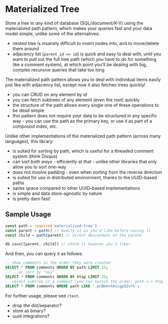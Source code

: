 # Materialized Tree
Store a tree in *any* kind of database (SQL/document/K-V) using the materialized path pattern, which makes your queries fast and your data model simple, unlike some of the alternatives:
- nested tree is insanely difficult to insert nodes into, and to move/delete them around
- adjacency list (`parent_id => id`) is quick and easy to deal with, until you want to pull out the full tree path (which you have to do for something like a comment system), at which point you'll be dealing with big, complex recursive queries that take too long

The materialized path pattern allows you to deal with individual items easily just like with adjacency list, except now it also fetches trees quickly!
- you can CRUD on any element by id
- you can fetch subtrees of any element (even the root) quickly
- the structure of the path allows every single one of these operations to be dead simple
- this pattern does not require your data to be structured in any specific way - you can use the path as the primary key, or use it as part of a compound index, etc.

Unlike other implementations of the materialized path pattern (across many languages), this library:
- is suited for sorting by path, which is useful for a threaded comment system (think Disqus)
- can sort *both ways* - efficiently at that - unlike other libraries that only allow you to sort one-way
- does not involve padding - even when sorting from the reverse direction
- is suited for use in distributed environment, thanks to the UUID-based paths
- saves space compared to other UUID-based implementations
- is simple and data store-agnostic by nature
- is pretty darn fast!

## Sample Usage
```javascript
const path = require('materialized-tree')
const parent = path() // modify it as you'd like before saving it
const child = path(parent) // direct descendant of the parent

db.save([parent, child]) // store it however you'd like!
```

And then, you can query it as follows:
```sql
-- show comments in the order they were created
SELECT * FROM comments ORDER BY path LIMIT 25;
-- ...or sort by "new"
SELECT * FROM comments ORDER BY htap LIMIT 25;
-- select subtree of a comment (you can switch the order: path <-> htap)
SELECT * FROM comments WHERE path LIKE '.pCBmVvtKoigp9Zv+%';
```

For further usage, please see `/test`.

- drop the dot/separator?
- store as binary?
- uuid integrations?
